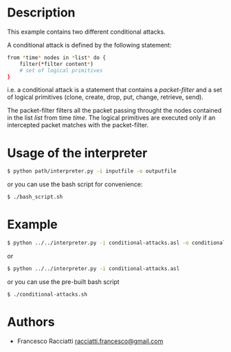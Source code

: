 Description
============
This example contains two different conditional attacks.

A conditional attack is defined by the following statement:
``` sh
from *time* nodes in *list* do {
    filter(*filter content*)
    # set of logical primitives
} 
```
i.e. a conditional attack is a statement that contains a *packet-filter* and a 
set of logical primitives (clone, create, drop, put, change, retrieve, send).

The packet-filter filters all the packet passing throught the nodes contained in the list *list* from time *time*.
The logical primitives are executed only if an intercepted packet matches with the packet-filter.


Usage of the interpreter
========================
``` sh
$ python path/interpreter.py -i inputfile -o outputfile
```

or you can use the bash script for convenience:

``` sh
$ ./bash_script.sh
```

Example
=======
``` sh
$ python ../../interpreter.py -i conditional-attacks.asl -o conditional-attacks.xml
```

or

``` sh
$ python ../../interpreter.py -i conditional-attacks.asl
```

or you can use the pre-built bash script

``` sh
$ ./conditional-attacks.sh
```


Authors
=======
+ Francesco Racciatti  	<racciatti.francesco@gmail.com>

